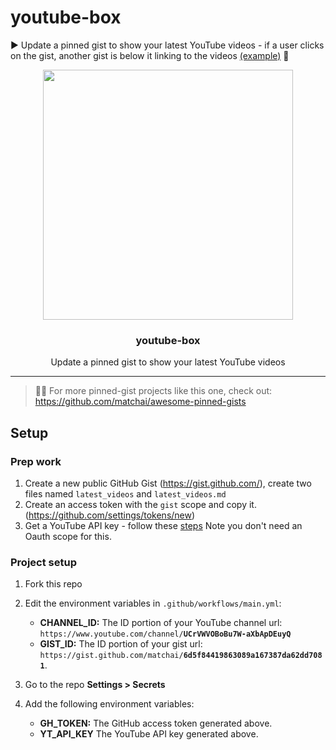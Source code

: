 # youtube-box
▶ Update a pinned gist to show your latest YouTube videos - if a user clicks on the gist, another gist is below it linking to the videos [(example)](https://gist.github.com/SinaKhalili/dc3d0f7a3cd13207770a4debbb902d1d) 🤗 

<p align="center">
  <img width="400" src="https://raw.githubusercontent.com/SinaKhalili/youtube-box/master/images/youtube-box.png">
  <h3 align="center">youtube-box</h3>
  <p align="center">Update a pinned gist to show your latest YouTube videos</p>
</p>

---

> 📌✨ For more pinned-gist projects like this one, check out: https://github.com/matchai/awesome-pinned-gists

## Setup

### Prep work

1. Create a new public GitHub Gist (https://gist.github.com/), create two files named `latest_videos` and `latest_videos.md`
1. Create an access token with the `gist` scope and copy it. (https://github.com/settings/tokens/new)
1. Get a YouTube API key - follow these [steps](https://developers.google.com/youtube/v3/getting-started) Note you don't need an Oauth scope for this.

### Project setup

1. Fork this repo
1. Edit the environment variables in `.github/workflows/main.yml`:

   - **CHANNEL_ID:** The ID portion of your YouTube channel url: `https://www.youtube.com/channel/`**`UCrVWVOBoBu7W-aXbApDEuyQ`**
   - **GIST_ID:** The ID portion of your gist url: `https://gist.github.com/matchai/`**`6d5f84419863089a167387da62dd7081`**.

1. Go to the repo **Settings > Secrets**
1. Add the following environment variables:
   - **GH_TOKEN:** The GitHub access token generated above.
   - **YT_API_KEY** The YouTube API key generated above.
